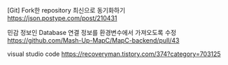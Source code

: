 
[Git] Fork한 repository 최신으로 동기화하기
https://json.postype.com/post/210431


민감 정보인 Database 연결 정보를 환경변수에서 가져오도록 수정
https://github.com/Mash-Up-MapC/MapC-backend/pull/43

visual studio code
https://recoveryman.tistory.com/374?category=703125
